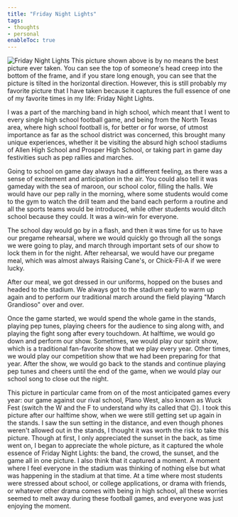 ```yaml
---
title: "Friday Night Lights" 
tags:
- thoughts
- personal
enableToc: true
---
```

![Friday Night Lights](/thoughts/images/fnl.jpg)
This picture shown above is by no means the best picture ever taken. You can see the top of someone's head creep into the bottom of the frame, and if you stare long enough, you can see that the picture is tilted in the horizontal direction. However, this is still probably my favorite picture that I have taken because it captures the full essence of one of my favorite times in my life: Friday Night Lights.

I was a part of the marching band in high school, which meant that I went to every single high school football game, and being from the North Texas area, where high school football is, for better or for worse, of utmost importance as far as the school district was concerned, this brought many unique experiences, whether it be visiting the absurd high school stadiums of Allen High School and Prosper High School, or taking part in game day festivities such as pep rallies and marches. 

Going to school on game day always had a different feeling, as there was a sense of excitement and anticipation in the air. You could also tell it was gameday with the sea of maroon, our school color, filling the halls. We would have our pep rally in the morning, where some students would come to the gym to watch the drill team and the band each perform a routine and all the sports teams would be introduced, while other students would ditch school because they could. It was a win-win for everyone.

The school day would go by in a flash, and then it was time for us to have our pregame rehearsal, where we would quickly go through all the songs we were going to play, and march through important sets of our show to lock them in for the night. After rehearsal, we would have our pregame meal, which was almost always Raising Cane's, or Chick-Fil-A if we were lucky.

After our meal, we got dressed in our uniforms, hopped on the buses and headed to the stadium. We always got to the stadium early to warm up again and to perform our traditional march around the field playing "March Grandioso" over and over.

Once the game started, we would spend the whole game in the stands, playing pep tunes, playing cheers for the audience to sing along with, and playing the fight song after every touchdown. At halftime, we would go down and perform our show. Sometimes, we would play our spirit show, which is a traditional fan-favorite show that we play every year. Other times, we would play our competition show that we had been preparing for that year. After the show, we would go back to the stands and continue playing pep tunes and cheers until the end of the game, when we would play our school song to close out the night.

This picture in particular came from on of the most anticipated games every year: our game against our rival school, Plano West, also known as Wuck Fest (switch the W and the F to understand why its called that 😉). I took this picture after our halftime show, when we were still getting set up again in the stands. I saw the sun setting in the distance, and even though phones weren't allowed out in the stands, I thought it was worth the risk to take this picture. Though at first, I only appreciated the sunset in the back, as time went on, I began to appreciate the whole picture, as it captured the whole essence of Friday Night Lights: the band, the crowd, the sunset, and the game all in one picture. I also think that it captured a moment. A moment where I feel everyone in the stadium was thinking of nothing else but what was happening in the stadium at that time. At a time where most students were stressed about school, or college applications, or drama with friends, or whatever other drama comes with being in high school, all these worries seemed to melt away during these football games, and everyone was just enjoying the moment.

